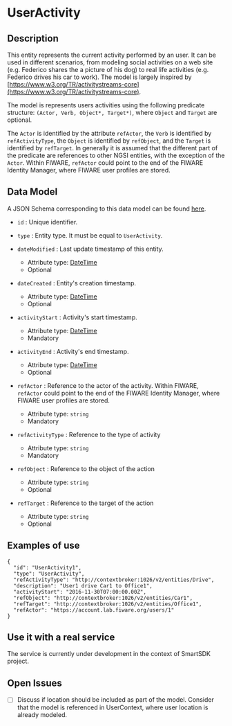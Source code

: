# UserActivity

## Description

This entity represents the current activity performed by an user. It can be used in different
scenarios, from modeling social activities on a web site (e.g. Federico shares the a picture of his dog) to real life activities (e.g. Federico drives his car to work). The model is largely inspired by
[https://www.w3.org/TR/activitystreams-core](https://www.w3.org/TR/activitystreams-core).

The model is represents users activities using the following predicate structure: `(Actor, Verb, Object*, Target*)`, where `Object` and `Target` are optional.

The `Actor` is identified by the attribute `refActor`, the `Verb` is identified by `refActivityType`, the `Object` is identified by `refObject`, and the `Target` is identified by `refTarget`. In generally it is assumed that the different part of the predicate are references to other NGSI entities, with the exception of the `Actor`. Within FIWARE, `refActor` could point to the end of the FIWARE Identity Manager, where FIWARE user profiles are stored.

## Data Model

A JSON Schema corresponding to this data model can be found [here](https://smartsdk.github.io/dataModels/User/UserActivity/schema.json).

+ `id` : Unique identifier.

+ `type` : Entity type. It must be equal to `UserActivity`.

+ `dateModified` : Last update timestamp of this entity.
    + Attribute type: [DateTime](https://schema.org/DateTime)
    + Optional

+ `dateCreated` : Entity's creation timestamp.
    + Attribute type: [DateTime](https://schema.org/DateTime)
    + Optional  

+ `activityStart` : Activity's start timestamp.
    + Attribute type: [DateTime](https://schema.org/DateTime)
    + Mandatory    

+ `activityEnd` : Activity's end timestamp.
    + Attribute type: [DateTime](https://schema.org/DateTime)
    + Optional

+ `refActor` : Reference to the actor of the activity. Within FIWARE, `refActor` could point to the end of the FIWARE Identity Manager, where FIWARE user profiles are stored.
    + Attribute type: `string`
    + Mandatory

+ `refActivityType` : Reference to the type of activity
    + Attribute type: `string`
    + Mandatory

+ `refObject` : Reference to the object of the action
    + Attribute type: `string`
    + Optional

+ `refTarget` : Reference to the target of the action
    + Attribute type: `string`
    + Optional

## Examples of use

```
{
  "id": "UserActivity1",
  "type": "UserActivity",
  "refActivityType": "http://contextbroker:1026/v2/entities/Drive",
  "description": "User1 drive Car1 to Office1",
  "activityStart": "2016-11-30T07:00:00.00Z",
  "refObject": "http://contextbroker:1026/v2/entities/Car1",
  "refTarget": "http://contextbroker:1026/v2/entities/Office1",
  "refActor": "https://account.lab.fiware.org/users/1"
}
```

## Use it with a real service

The service is currently under development in the context of SmartSDK project.

## Open Issues

- [ ] Discuss if location should be included as part of the model. Consider that the model is referenced in UserContext, where user location is already modeled.
